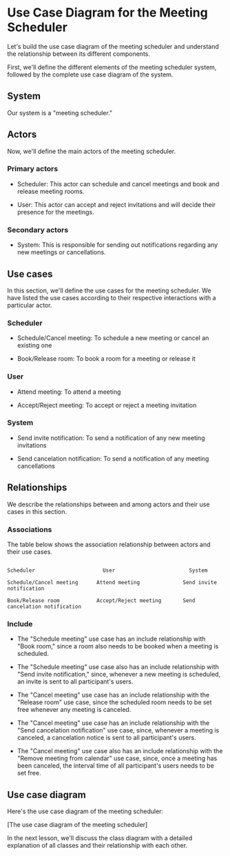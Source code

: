 # Use Case Diagram for the Meeting Scheduler
Let's build the use case diagram of the meeting scheduler and understand the relationship between its different components.

First, we'll define the different elements of the meeting scheduler system, followed by the complete use case diagram of the system.

## System
Our system is a "meeting scheduler."

## Actors
Now, we'll define the main actors of the meeting scheduler.

### Primary actors
- Scheduler: This actor can schedule and cancel meetings and book and release meeting rooms.

- User: This actor can accept and reject invitations and will decide their presence for the meetings.

### Secondary actors
- System: This is responsible for sending out notifications regarding any new meetings or cancellations.

## Use cases
In this section, we'll define the use cases for the meeting scheduler. We have listed the use cases according to their respective interactions with a particular actor.

### Scheduler
- Schedule/Cancel meeting: To schedule a new meeting or cancel an existing one

- Book/Release room: To book a room for a meeting or release it

### User
- Attend meeting: To attend a meeting

- Accept/Reject meeting: To accept or reject a meeting invitation

### System
- Send invite notification: To send a notification of any new meeting invitations

- Send cancelation notification: To send a notification of any meeting cancellations

## Relationships
We describe the relationships between and among actors and their use cases in this section.

### Associations
The table below shows the association relationship between actors and their use cases.

```

Scheduler                      User                        System

Schedule/Cancel meeting      Attend meeting	             Send invite notification

Book/Release room            Accept/Reject meeting       Send cancelation notification
```

### Include
- The "Schedule meeting" use case has an include relationship with "Book room," since a room also needs to be booked when a meeting is scheduled.

- The "Schedule meeting" use case also has an include relationship with "Send invite notification," since, whenever a new meeting is scheduled, an invite is sent to all participant's users.

- The "Cancel meeting" use case has an include relationship with the "Release room" use case, since the scheduled room needs to be set free whenever any meeting is canceled.

- The "Cancel meeting" use case has an include relationship with the "Send cancelation notification" use case, since, whenever a meeting is canceled, a cancelation notice is sent to all participant's users.

- The "Cancel meeting" use case also has an include relationship with the "Remove meeting from calendar" use case, since, once a meeting has been canceled, the interval time of all participant's users needs to be set free.

## Use case diagram
Here's the use case diagram of the meeting scheduler:

[The use case diagram of the meeting scheduler]

In the next lesson, we'll discuss the class diagram with a detailed explanation of all classes and their relationship with each other.
